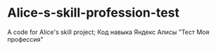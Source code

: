 # Alice-s-skill-profession-test
A code for Alice's skill project;
Код навыка Яндекс Алисы "Тест Моя профессия"
